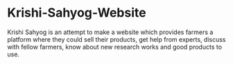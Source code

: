 # Krishi-Sahyog-Website
Krishi Sahyog is an attempt to make a website which provides farmers a platform where they could sell their products, get help from experts, discuss with fellow farmers, know about new research works and good products to use. 
